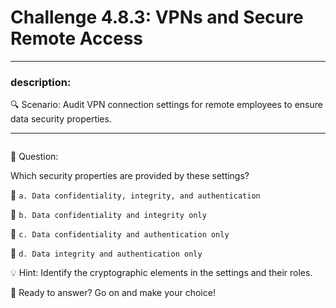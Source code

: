 # **Challenge 4.8.3: VPNs and Secure Remote Access**

---

### **description:**

🔍 Scenario: Audit VPN connection settings for remote employees to ensure data security properties.

---
```plaintext

```
🤔 Question:

Which security properties are provided by these settings?

🔘 ```a. Data confidentiality, integrity, and authentication```

🔘 ```b. Data confidentiality and integrity only```

🔘 ```c. Data confidentiality and authentication only```

🔘 ```d. Data integrity and authentication only```

💡 Hint: Identify the cryptographic elements in the settings and their roles.

🚀 Ready to answer? Go on and make your choice!